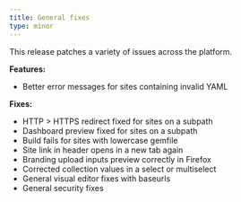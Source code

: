 ```yaml
---
title: General fixes
type: minor
---
```


This release patches a variety of issues across the platform.

**Features:**

* Better error messages for sites containing invalid YAML

**Fixes:**

* HTTP &gt; HTTPS redirect fixed for sites on a subpath
* Dashboard preview fixed for sites on a subpath
* Build fails for sites with lowercase gemfile
* Site link in header opens in a new tab again
* Branding upload inputs preview correctly in Firefox
* Corrected collection values in a select or multiselect
* General visual editor fixes with baseurls
* General security fixes
